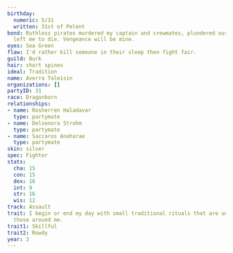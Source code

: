 ```yaml
---
birthday:
  numeric: 5/31
  written: 31st of Pelent
bond: Ruthless pirates murdered my captain and crewmates, plundered our ship, and
  left me to die. Vengeance will be mine.
eyes: Sea Green
flaw: I'd rather kill someone in their sleep then fight fair.
guild: Burk
hair: short spines
ideal: Tradition
name: Averra Taleisin
organizations: []
partyID: 31
race: Dragonborn
relationships:
- name: Rosherren Haladavar
  type: partymate
- name: Delsenora Strohm
  type: partymate
- name: Saccaros Anaharae
  type: partymate
skin: silver
spec: Fighter
stats:
  cha: 15
  con: 15
  dex: 16
  int: 9
  str: 16
  wis: 12
track: Assault
trait: I begin or end my day with small traditional rituals that are unfamiliar to
  those around me.
trait1: Skillful
trait2: Rowdy
year: 3
---
```

